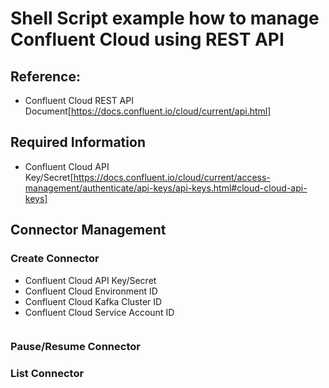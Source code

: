 # Shell Script example how to manage Confluent Cloud using REST API
## Reference: 
 - Confluent Cloud REST API Document[https://docs.confluent.io/cloud/current/api.html]

## Required Information
  - Confluent Cloud API Key/Secret[https://docs.confluent.io/cloud/current/access-management/authenticate/api-keys/api-keys.html#cloud-cloud-api-keys]

## Connector Management

### Create Connector
- Confluent Cloud API Key/Secret
- Confluent Cloud Environment ID
- Confluent Cloud Kafka Cluster ID
- Confluent Cloud Service Account ID
```
```

### Pause/Resume Connector

### List Connector


  


